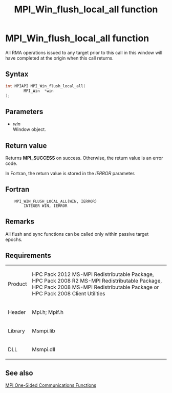 ﻿---
title: MPI_Win_flush_local_all function
TOCTitle: MPI_Win_flush_local_all function
mtps_version: v=VS.85
f1_keywords:
- MPI_WIN_FLUSH_LOCAL_ALL
- mpif/MPI_Win_flush_local_all
- mpi/MPI_WIN_FLUSH_LOCAL_ALL
dev_langs:
- C++
- C
---

# MPI\_Win\_flush\_local\_all function

All RMA operations issued to any target prior to this call in this window will have completed at the origin when this call returns.

## Syntax

``` c++
int MPIAPI MPI_Win_flush_local_all(
        MPI_Win  *win
);
```

## Parameters

  - *win*  
    Window object.

## Return value

Returns **MPI\_SUCCESS** on success. Otherwise, the return value is an error code.

In Fortran, the return value is stored in the *IERROR* parameter.

## Fortran

``` FORTRAN
    MPI_WIN_FLUSH_LOCAL_ALL(WIN, IERROR)
        INTEGER WIN, IERROR
```

## Remarks

All flush and sync functions can be called only within passive target epochs.

## Requirements

<table>
<colgroup>
<col  />
<col  />
</colgroup>
<tbody>
<tr class="odd">
<td><p>Product</p></td>
<td><p>HPC Pack 2012 MS-MPI Redistributable Package, HPC Pack 2008 R2 MS-MPI Redistributable Package, HPC Pack 2008 MS-MPI Redistributable Package or HPC Pack 2008 Client Utilities</p></td>
</tr>
<tr class="even">
<td><p>Header</p></td>
<td>Mpi.h;
Mpif.h</td>
</tr>
<tr class="odd">
<td><p>Library</p></td>
<td>Msmpi.lib</td>
</tr>
<tr class="even">
<td><p>DLL</p></td>
<td>Msmpi.dll</td>
</tr>
</tbody>
</table>


## See also

[MPI One-Sided Communications Functions](mpi-one-sided-communications-functions.md)

